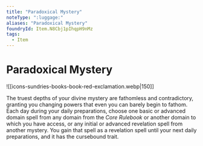 ```yaml
---
title: "Paradoxical Mystery"
noteType: ":luggage:"
aliases: "Paradoxical Mystery"
foundryId: Item.N8Cbj1pIhqpH9nMz
tags:
  - Item
---
```


# Paradoxical Mystery
![[icons-sundries-books-book-red-exclamation.webp|150]]

The truest depths of your divine mystery are fathomless and contradictory, granting you changing powers that even you can barely begin to fathom. Each day during your daily preparations, choose one basic or advanced domain spell from any domain from the _Core Rulebook_ or another domain to which you have access, or any initial or advanced revelation spell from another mystery. You gain that spell as a revelation spell until your next daily preparations, and it has the cursebound trait.
